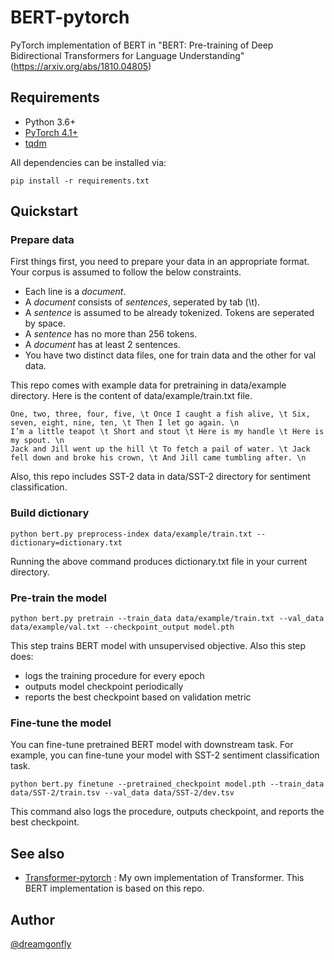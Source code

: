 # BERT-pytorch
PyTorch implementation of BERT in "BERT: Pre-training of Deep Bidirectional Transformers for Language Understanding" (https://arxiv.org/abs/1810.04805)

## Requirements
- Python 3.6+
- [PyTorch 4.1+](http://pytorch.org/)
- [tqdm](https://github.com/tqdm/tqdm)

All dependencies can be installed via:

```
pip install -r requirements.txt
```

## Quickstart

### Prepare data
First things first, you need to prepare your data in an appropriate format. 
Your corpus is assumed to follow the below constraints.

- Each line is a *document*.
- A *document* consists of *sentences*, seperated by tab (\t).
- A *sentence* is assumed to be already tokenized. Tokens are seperated by space.
- A *sentence* has no more than 256 tokens.
- A *document* has at least 2 sentences. 
- You have two distinct data files, one for train data and the other for val data.

This repo comes with example data for pretraining in data/example directory.
Here is the content of data/example/train.txt file.

```
One, two, three, four, five, \t Once I caught a fish alive, \t Six, seven, eight, nine, ten, \t Then I let go again. \n
I’m a little teapot \t Short and stout \t Here is my handle \t Here is my spout. \n
Jack and Jill went up the hill \t To fetch a pail of water. \t Jack fell down and broke his crown, \t And Jill came tumbling after. \n  
```

Also, this repo includes SST-2 data in data/SST-2 directory for sentiment classification.

### Build dictionary
```
python bert.py preprocess-index data/example/train.txt --dictionary=dictionary.txt
```
Running the above command produces dictionary.txt file in your current directory.

### Pre-train the model
```
python bert.py pretrain --train_data data/example/train.txt --val_data data/example/val.txt --checkpoint_output model.pth
```
This step trains BERT model with unsupervised objective. Also this step does:
- logs the training procedure for every epoch
- outputs model checkpoint periodically
- reports the best checkpoint based on validation metric

### Fine-tune the model
You can fine-tune pretrained BERT model with downstream task.
For example, you can fine-tune your model with SST-2 sentiment classification task. 
```
python bert.py finetune --pretrained_checkpoint model.pth --train_data data/SST-2/train.tsv --val_data data/SST-2/dev.tsv
```
This command also logs the procedure, outputs checkpoint, and reports the best checkpoint.

## See also
- [Transformer-pytorch](https://github.com/dreamgonfly/Transformer-pytorch) : My own implementation of Transformer. This BERT implementation is based on this repo.

## Author
[@dreamgonfly](https://github.com/dreamgonfly)
